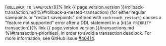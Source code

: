 [`ROLLBACK TO SAVEPOINT`]({% link {{ page.version.version }}/rollback-transaction.md %}#rollback-a-nested-transaction) (for either regular savepoints or "restart savepoints" defined with `cockroach_restart`) causes a "feature not supported" error after a DDL statement in a [`HIGH PRIORITY` transaction]({% link {{ page.version.version }}/transactions.md %}#transaction-priorities), in order to avoid a transaction deadlock. For more information, see GitHub issue [#46414](https://www.github.com/cockroachdb/cockroach/issues/46414).
